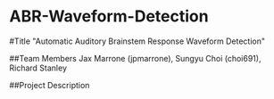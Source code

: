 # ABR-Waveform-Detection
#Title 
  "Automatic Auditory Brainstem Response Waveform Detection"

##Team Members
  Jax Marrone (jpmarrone), Sungyu Choi (choi691), Richard Stanley 

##Project Description
